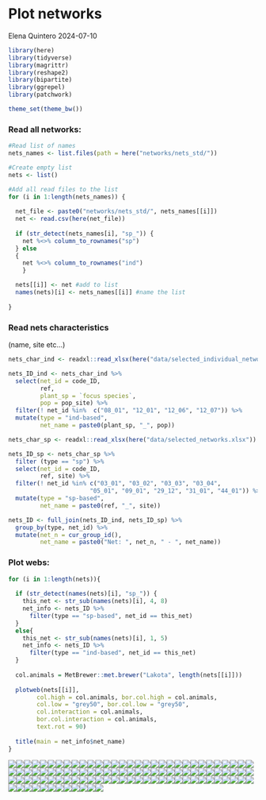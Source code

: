 Plot networks
================
Elena Quintero
2024-07-10

``` r
library(here)
library(tidyverse)
library(magrittr)
library(reshape2)
library(bipartite)
library(ggrepel)
library(patchwork)

theme_set(theme_bw())
```

### Read all networks:

``` r
#Read list of names
nets_names <- list.files(path = here("networks/nets_std/"))

#Create empty list
nets <- list()

#Add all read files to the list
for (i in 1:length(nets_names)) {
  
  net_file <- paste0("networks/nets_std/", nets_names[[i]])
  net <- read.csv(here(net_file))
  
  if (str_detect(nets_names[i], "sp_")) {
    net %<>% column_to_rownames("sp")
  } else
  {
    net %<>% column_to_rownames("ind")
    }  

  nets[[i]] <- net #add to list
  names(nets)[i] <- nets_names[[i]] #name the list
  
}
```

### Read nets characteristics

(name, site etc…)

``` r
nets_char_ind <- readxl::read_xlsx(here("data/selected_individual_networks.xlsx"))

nets_ID_ind <- nets_char_ind %>%
  select(net_id = code_ID,
         ref,
         plant_sp = `focus species`,
         pop = pop_site) %>%
  filter(! net_id %in%  c("08_01", "12_01", "12_06", "12_07")) %>%
  mutate(type = "ind-based",
         net_name = paste0(plant_sp, "_", pop))

nets_char_sp <- readxl::read_xlsx(here("data/selected_networks.xlsx"))

nets_ID_sp <- nets_char_sp %>% 
  filter (type == "sp") %>%
  select(net_id = code_ID,
         ref, site) %>%
  filter(! net_id %in% c("03_01", "03_02", "03_03", "03_04",
                       "05_01", "09_01", "29_12", "31_01", "44_01")) %>%
  mutate(type = "sp-based",
         net_name = paste0(ref, "_", site))

nets_ID <- full_join(nets_ID_ind, nets_ID_sp) %>%
  group_by(type, net_id) %>%
  mutate(net_n = cur_group_id(),
         net_name = paste0("Net: ", net_n, " - ", net_name))
```

### Plot webs:

``` r
for (i in 1:length(nets)){
  
  if (str_detect(names(nets)[i], "sp_")) {
    this_net <- str_sub(names(nets)[i], 4, 8)
    net_info <- nets_ID %>% 
      filter(type == "sp-based", net_id == this_net)
  }
  else{
    this_net <- str_sub(names(nets)[i], 1, 5)
    net_info <- nets_ID %>% 
      filter(type == "ind-based", net_id == this_net)
  }
  
  col.animals = MetBrewer::met.brewer("Lakota", length(nets[[i]]))
  
  plotweb(nets[[i]],
        col.high = col.animals, bor.col.high = col.animals,
        col.low = "grey50", bor.col.low = "grey50",
        col.interaction = col.animals, 
        bor.col.interaction = col.animals,
        text.rot = 90)
  
  title(main = net_info$net_name)
}
```

![](net_plots_files/figure-gfm/network-1.png)<!-- -->![](net_plots_files/figure-gfm/network-2.png)<!-- -->![](net_plots_files/figure-gfm/network-3.png)<!-- -->![](net_plots_files/figure-gfm/network-4.png)<!-- -->![](net_plots_files/figure-gfm/network-5.png)<!-- -->![](net_plots_files/figure-gfm/network-6.png)<!-- -->![](net_plots_files/figure-gfm/network-7.png)<!-- -->![](net_plots_files/figure-gfm/network-8.png)<!-- -->![](net_plots_files/figure-gfm/network-9.png)<!-- -->![](net_plots_files/figure-gfm/network-10.png)<!-- -->![](net_plots_files/figure-gfm/network-11.png)<!-- -->![](net_plots_files/figure-gfm/network-12.png)<!-- -->![](net_plots_files/figure-gfm/network-13.png)<!-- -->![](net_plots_files/figure-gfm/network-14.png)<!-- -->![](net_plots_files/figure-gfm/network-15.png)<!-- -->![](net_plots_files/figure-gfm/network-16.png)<!-- -->![](net_plots_files/figure-gfm/network-17.png)<!-- -->![](net_plots_files/figure-gfm/network-18.png)<!-- -->![](net_plots_files/figure-gfm/network-19.png)<!-- -->![](net_plots_files/figure-gfm/network-20.png)<!-- -->![](net_plots_files/figure-gfm/network-21.png)<!-- -->![](net_plots_files/figure-gfm/network-22.png)<!-- -->![](net_plots_files/figure-gfm/network-23.png)<!-- -->![](net_plots_files/figure-gfm/network-24.png)<!-- -->![](net_plots_files/figure-gfm/network-25.png)<!-- -->![](net_plots_files/figure-gfm/network-26.png)<!-- -->![](net_plots_files/figure-gfm/network-27.png)<!-- -->![](net_plots_files/figure-gfm/network-28.png)<!-- -->![](net_plots_files/figure-gfm/network-29.png)<!-- -->![](net_plots_files/figure-gfm/network-30.png)<!-- -->![](net_plots_files/figure-gfm/network-31.png)<!-- -->![](net_plots_files/figure-gfm/network-32.png)<!-- -->![](net_plots_files/figure-gfm/network-33.png)<!-- -->![](net_plots_files/figure-gfm/network-34.png)<!-- -->![](net_plots_files/figure-gfm/network-35.png)<!-- -->![](net_plots_files/figure-gfm/network-36.png)<!-- -->![](net_plots_files/figure-gfm/network-37.png)<!-- -->![](net_plots_files/figure-gfm/network-38.png)<!-- -->![](net_plots_files/figure-gfm/network-39.png)<!-- -->![](net_plots_files/figure-gfm/network-40.png)<!-- -->![](net_plots_files/figure-gfm/network-41.png)<!-- -->![](net_plots_files/figure-gfm/network-42.png)<!-- -->![](net_plots_files/figure-gfm/network-43.png)<!-- -->![](net_plots_files/figure-gfm/network-44.png)<!-- -->![](net_plots_files/figure-gfm/network-45.png)<!-- -->![](net_plots_files/figure-gfm/network-46.png)<!-- -->![](net_plots_files/figure-gfm/network-47.png)<!-- -->![](net_plots_files/figure-gfm/network-48.png)<!-- -->![](net_plots_files/figure-gfm/network-49.png)<!-- -->![](net_plots_files/figure-gfm/network-50.png)<!-- -->![](net_plots_files/figure-gfm/network-51.png)<!-- -->![](net_plots_files/figure-gfm/network-52.png)<!-- -->![](net_plots_files/figure-gfm/network-53.png)<!-- -->![](net_plots_files/figure-gfm/network-54.png)<!-- -->![](net_plots_files/figure-gfm/network-55.png)<!-- -->![](net_plots_files/figure-gfm/network-56.png)<!-- -->![](net_plots_files/figure-gfm/network-57.png)<!-- -->![](net_plots_files/figure-gfm/network-58.png)<!-- -->![](net_plots_files/figure-gfm/network-59.png)<!-- -->![](net_plots_files/figure-gfm/network-60.png)<!-- -->![](net_plots_files/figure-gfm/network-61.png)<!-- -->![](net_plots_files/figure-gfm/network-62.png)<!-- -->![](net_plots_files/figure-gfm/network-63.png)<!-- -->![](net_plots_files/figure-gfm/network-64.png)<!-- -->![](net_plots_files/figure-gfm/network-65.png)<!-- -->![](net_plots_files/figure-gfm/network-66.png)<!-- -->![](net_plots_files/figure-gfm/network-67.png)<!-- -->![](net_plots_files/figure-gfm/network-68.png)<!-- -->![](net_plots_files/figure-gfm/network-69.png)<!-- -->![](net_plots_files/figure-gfm/network-70.png)<!-- -->![](net_plots_files/figure-gfm/network-71.png)<!-- -->![](net_plots_files/figure-gfm/network-72.png)<!-- -->![](net_plots_files/figure-gfm/network-73.png)<!-- -->![](net_plots_files/figure-gfm/network-74.png)<!-- -->![](net_plots_files/figure-gfm/network-75.png)<!-- -->![](net_plots_files/figure-gfm/network-76.png)<!-- -->![](net_plots_files/figure-gfm/network-77.png)<!-- -->![](net_plots_files/figure-gfm/network-78.png)<!-- -->![](net_plots_files/figure-gfm/network-79.png)<!-- -->![](net_plots_files/figure-gfm/network-80.png)<!-- -->![](net_plots_files/figure-gfm/network-81.png)<!-- -->![](net_plots_files/figure-gfm/network-82.png)<!-- -->![](net_plots_files/figure-gfm/network-83.png)<!-- -->![](net_plots_files/figure-gfm/network-84.png)<!-- -->![](net_plots_files/figure-gfm/network-85.png)<!-- -->![](net_plots_files/figure-gfm/network-86.png)<!-- -->![](net_plots_files/figure-gfm/network-87.png)<!-- -->![](net_plots_files/figure-gfm/network-88.png)<!-- -->![](net_plots_files/figure-gfm/network-89.png)<!-- -->![](net_plots_files/figure-gfm/network-90.png)<!-- -->![](net_plots_files/figure-gfm/network-91.png)<!-- -->![](net_plots_files/figure-gfm/network-92.png)<!-- -->![](net_plots_files/figure-gfm/network-93.png)<!-- -->![](net_plots_files/figure-gfm/network-94.png)<!-- -->![](net_plots_files/figure-gfm/network-95.png)<!-- -->![](net_plots_files/figure-gfm/network-96.png)<!-- -->![](net_plots_files/figure-gfm/network-97.png)<!-- -->![](net_plots_files/figure-gfm/network-98.png)<!-- -->![](net_plots_files/figure-gfm/network-99.png)<!-- -->![](net_plots_files/figure-gfm/network-100.png)<!-- -->![](net_plots_files/figure-gfm/network-101.png)<!-- -->![](net_plots_files/figure-gfm/network-102.png)<!-- -->![](net_plots_files/figure-gfm/network-103.png)<!-- -->![](net_plots_files/figure-gfm/network-104.png)<!-- -->![](net_plots_files/figure-gfm/network-105.png)<!-- -->
